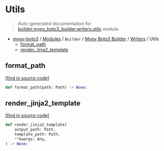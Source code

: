 # Utils

> Auto-generated documentation for [builder.mypy_boto3_builder.writers.utils](https://github.com/vemel/mypy_boto3/blob/master/builder/mypy_boto3_builder/writers/utils.py) module.

- [mypy-boto3](../../../README.md#mypy_boto3) / [Modules](../../../MODULES.md#mypy-boto3-modules) / `Builder` / [Mypy Boto3 Builder](../index.md#mypy-boto3-builder) / [Writers](index.md#writers) / Utils
    - [format_path](#format_path)
    - [render_jinja2_template](#render_jinja2_template)

## format_path

[[find in source code]](https://github.com/vemel/mypy_boto3/blob/master/builder/mypy_boto3_builder/writers/utils.py#L25)

```python
def format_path(path: Path) -> None:
```

## render_jinja2_template

[[find in source code]](https://github.com/vemel/mypy_boto3/blob/master/builder/mypy_boto3_builder/writers/utils.py#L39)

```python
def render_jinja2_template(
    output_path: Path,
    template_path: Path,
    **kwargs: Any,
) -> None:
```
